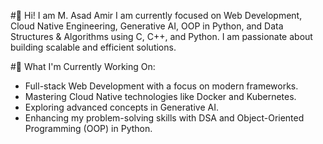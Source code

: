 #💫 Hi! I am M. Asad Amir
I am currently focused on Web Development, Cloud Native Engineering, Generative AI, OOP in Python, and Data Structures & Algorithms using C, C++, and Python. I am passionate about building scalable and efficient solutions.

#🔭 What I'm Currently Working On:
- Full-stack Web Development with a focus on modern frameworks.
- Mastering Cloud Native technologies like Docker and Kubernetes.
- Exploring advanced concepts in Generative AI.
- Enhancing my problem-solving skills with DSA and Object-Oriented Programming (OOP) in Python.
